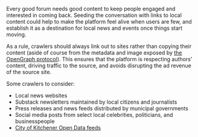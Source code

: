 Every good forum needs good content to keep people engaged and interested in coming back. Seeding the conversation with links to local content could help to make the platform feel alive when users are few, and establish it as a destination for local news and events once things start moving.

As a rule, crawlers should always link out to sites rather than copying their content (aside of course from the metadata and image exposed by [the OpenGraph protocol](https://opengraph.dev/)). This ensures that the platform is respecting authors' content, driving traffic to the source, and avoids disrupting the ad revenue of the source site.

Some crawlers to consider:
- Local news websites
- Substack newsletters maintained by local citizens and journalists
- Press releases and news feeds distributed by municipal governments
- Social media posts from select local celebrities, politicians, and businesspeople 
- [City of Kitchener Open Data feeds](https://open-kitchenergis.opendata.arcgis.com/pages/open-data-listing)